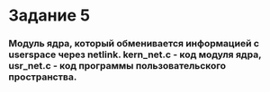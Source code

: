 # Задание 5

###  Модуль ядра, который обменивается информацией с userspace через netlink. kern_net.c - код модуля ядра, usr_net.c - код программы пользовательского пространства.
